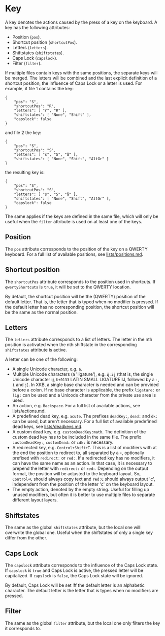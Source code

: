 Key
===

A key denotes the actions caused by the press of a key on the keyboard. A key has the following attributes:

* Position (`pos`).
* Shortcut position (`shortcutPos`).
* Letters (`letters`).
* Shiftstates (`shiftstates`).
* Caps Lock (`capslock`).
* Filter (`filter`).

If multiple files contain keys with the same positions, the separate keys will be merged. The letters will be combined and the last explicit definition of a shortcut position, the influence of Caps Lock or a letter is used. For example, if file 1 contains the key:

    {
        "pos": "S",
        "shortcutPos": "R",
        "letters": [ "r", "R" ],
        "shiftstates": [ "None", "Shift" ],
        "capslock": false
    }

and file 2 the key:

    {
        "pos": "S",
        "shortcutPos": "S",
        "letters": [ "s", "S", "ß" ],
        "shiftstates": [ "None", "Shift", "AltGr" ]
    }

the resulting key is:

    {
        "pos": "S",
        "shortcutPos": "S",
        "letters": [ "s", "S", "ß" ],
        "shiftstates": [ "None", "Shift", "AltGr" ],
        "capslock": false
    }

The same applies if the keys are defined in the same file, which will only be useful when the `filter` attribute is used on at least one of the keys.

Position
--------

The `pos` attribute corresponds to the position of the key on a QWERTY keyboard.
For a full list of available positions, see [lists/positions.md](lists/positions.md).

Shortcut position
-----------------

The `shortcutPos` attribute corresponds to the position used in shortcuts. If `qwertyShortcuts` is `true`, it will be set to the QWERTY location.

By default, the shortcut position will be the (QWERTY) position of the default letter. That is, the letter that is typed when no modifier is pressed. If the default letter has no corresponding position, the shortcut position will be the same as the normal position.

Letters
-------

The `letters` attribute corresponds to a list of letters. The letter in the nth position is activated when the nth shiftstate in the corresponding `shiftstates` attribute is active.

A letter can be one of the following:

* A single Unicode character, e.g. `a`.
* Multiple Unicode characters (a 'ligature'), e.g. `ĳ:ij` (that is, the single Unicode character `ĳ`, `U+0133` LATIN SMALL LIGATURE IJ, followed by a `:`, `i` and `j`). In XKB, a single base character is needed and can be provided before a colon. If no base character is applicable, the prefix `ligature:` or `lig:` can be used and a Unicode character from the private use area is used.
* An action, e.g. `Backspace`. For a full list of available actions, see [lists/actions.md](lists/actions.md).
* A predefined dead key, e.g. `acute`. The prefixes `deadKey:`, `dead:` and `dk:` can be used, but aren't necessary. For a full list of available predefined dead keys, see [lists/deadkeys.md](lists/deadkeys.md).
* A custom dead key, e.g. `customDeadKey:math`. The definition of the custom dead key has to be included in the same file. The prefix `customDeadKey:`, `customDead:` or `cdk:` is necessary.
* A redirected key, e.g. `Control+Shift+T`. This is a list of modifiers with at the end the position to redirect to, all separated by a `+`, optionally prefixed with `redirect:` or `red:`. If a redirected key has no modifiers, it can have the same name as an action. In that case, it is necessary to prepend the letter with `redirect:` or `red:`. Depending on the output format, the position will be adjusted to the keyboard layout. So, `Control+C` should always copy text and `red:C` should always output 'c', independent from the position of the letter 'c' on the keyboard layout.
* The empty action, denoted by the empty string. Useful for filling up unused modifiers, but often it is better to use multiple files to separate different layout layers.

Shiftstates
-----------

The same as the global `shiftstates` attribute, but the local one will overwrite the global one. Useful when the shiftstates of only a single key differ from the other.

Caps Lock
---------

The `capslock` attribute corresponds to the influence of the Caps Lock state. If `capslock` is `true` and Caps Lock is active, the pressed letter will be capitalized. If `capslock` is `false`, the Caps Lock state will be ignored.

By default, Caps Lock will be set iff the default letter is an alphabetic character. The default letter is the letter that is types when no modifiers are pressed.

Filter
------

The same as the global `filter` attribute, but the local one only filters the key it corresponds to.
